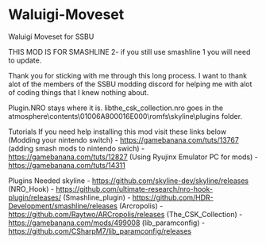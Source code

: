# Waluigi-Moveset
Waluigi Moveset for SSBU

THIS MOD IS FOR SMASHLINE 2- if you still use smashline 1 you will need to update.

Thank you for sticking with me through this long process. I want to thank alot of the members of the SSBU modding discord for helping me with alot of coding things that I knew nothing about.

Plugin.NRO stays where it is.
libthe_csk_collection.nro goes in the atmosphere\contents\01006A800016E000\romfs\skyline\plugins folder.

Tutorials
If you need help installing this mod visit these links below
(Modding your nintendo switch) - https://gamebanana.com/tuts/13767 
(adding smash mods to nintendo swich) - https://gamebanana.com/tuts/12827
(Using Ryujinx Emulator PC for mods) - https://gamebanana.com/tuts/14311


Plugins Needed
skyline - https://github.com/skyline-dev/skyline/releases
(NRO_Hook) - https://github.com/ultimate-research/nro-hook-plugin/releases/
(Smashline_plugin) - https://github.com/HDR-Development/smashline/releases
(Arcropolis) - https://github.com/Raytwo/ARCropolis/releases
(The_CSK_Collection) - https://gamebanana.com/mods/499008
(lib_paramconfig) -  https://github.com/CSharpM7/lib_paramconfig/releases

